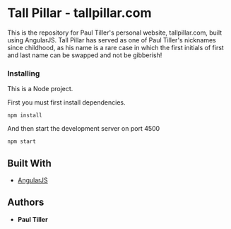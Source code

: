 # Tall Pillar - tallpillar.com

This is the repository for Paul Tiller's personal website, tallpillar.com, built using AngularJS. Tall Pillar has served as one of Paul Tiller's nicknames since childhood, as his name is a rare case in which the first initials of first and last name can be swapped and not be gibberish!

### Installing

This is a Node project.

First you must first install dependencies.

```
npm install
```

And then start the development server on port 4500

```
npm start
```

## Built With

* [AngularJS](https://angularjs.org/) 


## Authors

* **Paul Tiller** 



